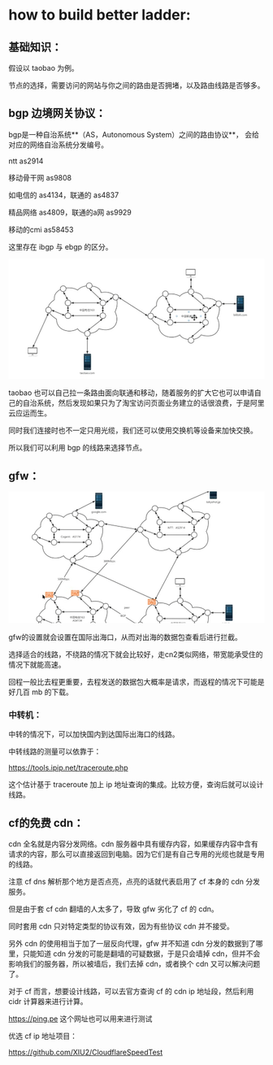 # how to build better ladder:

## 基础知识：

假设以 taobao 为例。

节点的选择，需要访问的网站与你之间的路由是否拥堵，以及路由线路是否够多。

## bgp 边境网关协议：

bgp是一种自治系统**（AS，Autonomous System）之间的路由协议**， 会给对应的网络自治系统分发编号。

ntt as2914

移动骨干网 as9808

如电信的 as4134，联通的 as4837

精品网络 as4809，联通的a网 as9929

移动的cmi as58453

这里存在 ibgp 与 ebgp 的区分。

![image-20250217234600624](assets/image-20250217234600624.png)

taobao 也可以自己拉一条路由面向联通和移动，随着服务的扩大它也可以申请自己的自治系统，然后发现如果只为了淘宝访问页面业务建立的话很浪费，于是阿里云应运而生。

同时我们连接时也不一定只用光缆，我们还可以使用交换机等设备来加快交换。

所以我们可以利用 bgp 的线路来选择节点。

## gfw：

![image-20250217235130518](assets/image-20250217235130518.png)

gfw的设置就会设置在国际出海口，从而对出海的数据包查看后进行拦截。

选择适合的线路，不绕路的情况下就会比较好，走cn2类似网络，带宽能承受住的情况下就能高速。

回程一般比去程更重要，去程发送的数据包大概率是请求，而返程的情况下可能是好几百 mb 的下载。

### 中转机：

中转的情况下，可以加快国内到达国际出海口的线路。

中转线路的测量可以依靠于：

https://tools.ipip.net/traceroute.php

这个估计基于 traceroute 加上 ip 地址查询的集成。比较方便，查询后就可以设计线路。

## cf的免费 cdn：

cdn 全名就是内容分发网络。cdn 服务器中具有缓存内容，如果缓存内容中含有请求的内容，那么可以直接返回到电脑。因为它们是有自己专用的光缆也就是专用的线路。

注意 cf dns 解析那个地方是否点亮，点亮的话就代表启用了 cf 本身的 cdn 分发服务。

但是由于套 cf cdn 翻墙的人太多了，导致 gfw 劣化了 cf 的 cdn。

同时套用 cdn 只对特定类型的协议有效，因为有些协议 cdn 并不接受。

另外 cdn 的使用相当于加了一层反向代理，gfw 并不知道 cdn 分发的数据到了哪里，只能知道 cdn 分发的可能是翻墙的可疑数据，于是只会墙掉 cdn，但并不会影响我们的服务器，所以被墙后，我们去掉 cdn，或者换个 cdn 又可以解决问题了。

对于 cf 而言，想要设计线路，可以去官方查询 cf 的 cdn ip 地址段，然后利用 cidr 计算器来进行计算。

https://ping.pe 这个网址也可以用来进行测试

优选 cf ip 地址项目：

https://github.com/XIU2/CloudflareSpeedTest

